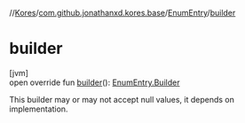 //[Kores](../../../index.md)/[com.github.jonathanxd.kores.base](../index.md)/[EnumEntry](index.md)/[builder](builder.md)

# builder

[jvm]\
open override fun [builder](builder.md)(): [EnumEntry.Builder](-builder/index.md)

This builder may or may not accept null values, it depends on implementation.
